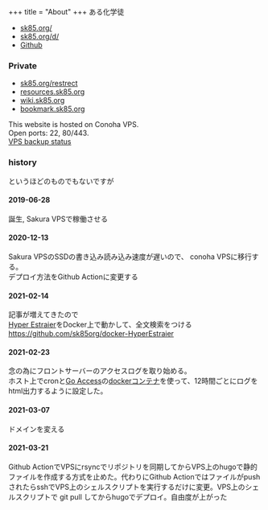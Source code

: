+++
title = "About"
+++
ある化学徒
- [sk85.org/](https://sk85.org/)
- [sk85.org/d/](https://sk85.org/d/)
- [Github](https://github.com/sk85org/)

### Private
- [sk85.org/restrect](https://sk85.org/restrect/)
- [resources.sk85.org](https://resources.sk85.org/)
- [wiki.sk85.org](https://wiki.sk85.org/)
- [bookmark.sk85.org](https://bookmark.sk85.org/list/)

This website is hosted on Conoha VPS.  
Open ports: 22, 80/443.  
[VPS backup status](https://sk85.org/backup_status.html)
### history
というほどのものでもないですが
####  2019-06-28
誕生, Sakura VPSで稼働させる
####  2020-12-13
Sakura VPSのSSDの書き込み読み込み速度が遅いので、
conoha VPSに移行する。  
デプロイ方法をGithub Actionに変更する
####  2021-02-14
記事が増えてきたので  
[Hyper Estraier](https://dbmx.net/hyperestraier/index.ja.html)をDocker上で動かして、全文検索をつける  
https://github.com/sk85org/docker-HyperEstraier
####  2021-02-23
念の為にフロントサーバーのアクセスログを取り始める。  
ホスト上でcronと[Go Access](https://goaccess.io)の[dockerコンテナ](https://hub.docker.com/r/allinurl/goaccess)を使って、12時間ごとにログをhtml出力するように設定した。  
####  2021-03-07
ドメインを変える
####  2021-03-21
Github ActionでVPSにrsyncでリポジトリを同期してからVPS上のhugoで静的ファイルを作成する方式を止めた。代わりにGithub ActionではファイルがpushされたらsshでVPS上のシェルスクリプトを実行するだけに変更。VPS上のシェルスクリプトで git pull してからhugoでデプロイ。自由度が上がった